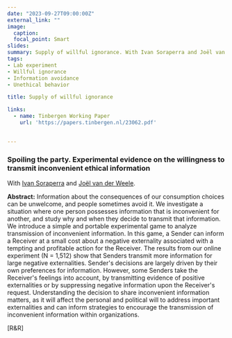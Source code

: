 ```yaml
---
date: "2023-09-27T09:00:00Z"
external_link: ""
image:
  caption: 
  focal_point: Smart
slides: 
summary: Supply of willful ignorance. With Ivan Soraperra and Joël van der Weele. [R&R]
tags:
- Lab experiment
- Willful ignorance
- Information avoidance
- Unethical behavior

title: Supply of willful ignorance

links:
  - name: Tinbergen Working Paper
    url: 'https://papers.tinbergen.nl/23062.pdf'

    
---
```


<h3> Spoiling the party. Experimental evidence on the willingness to transmit inconvenient ethical information </h3> 

With [Ivan Soraperra](https://sites.google.com/site/ivansoraperra/) and [Joël van der Weele](https://www.joelvanderweele.eu/). 

<b>Abstract:</b>
Information about the consequences of our consumption choices can be unwelcome, and people sometimes avoid it. We investigate a situation where one person possesses information that is inconvenient for another, and study why and when they decide to transmit that information. We introduce a simple and portable experimental game to analyze transmission of inconvenient information. In this game, a Sender can inform a Receiver at a small cost about a negative externality associated with a tempting and profitable action for the Receiver. The results from our online experiment (N = 1,512) show that Senders transmit more information for large negative externalities. Sender's decisions are largely driven by their own preferences for information. However, some Senders take the Receiver's feelings into account, by transmitting evidence of positive externalities or by suppressing negative information upon the Receiver's request. Understanding the decision to share inconvenient information matters, as it will affect the personal and political will to address important externalities and can inform strategies to encourage the transmission of inconvenient information within organizations.

[R&R] 

